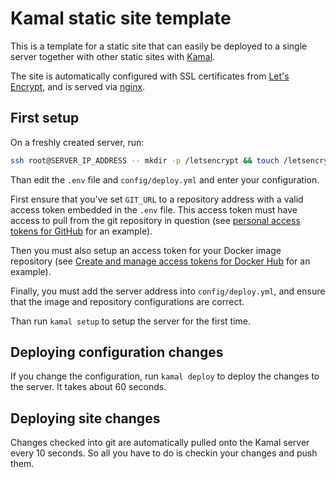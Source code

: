# Kamal static site template

This is a template for a static site that can easily be deployed to a single server together with other static sites with [Kamal](https://kamal-deploy.org/).

The site is automatically configured with SSL certificates from [Let's Encrypt](https://letsencrypt.org/), and is served via [nginx](https://nginx.org/).

## First setup

On a freshly created server, run:

```sh
ssh root@SERVER_IP_ADDRESS -- mkdir -p /letsencrypt && touch /letsencrypt/acme.json && chmod 600 /letsencrypt/acme.json
```

Than edit the `.env` file and `config/deploy.yml` and enter your configuration.

First ensure that you've set `GIT_URL` to a repository address with a valid access token embedded in the `.env` file. This access token must have access to pull from the git repository in question (see [personal access tokens for GitHub](https://docs.github.com/en/authentication/keeping-your-account-and-data-secure/managing-your-personal-access-tokens) for an example).

Then you must also setup an access token for your Docker image repository (see [Create and manage access tokens for Docker Hub](https://docs.docker.com/security/for-developers/access-tokens/) for an example).

Finally, you must add the server address into `config/deploy.yml`, and ensure that the image and repository configurations are correct.

Than run `kamal setup` to setup the server for the first time.

## Deploying configuration changes

If you change the configuration, run `kamal deploy` to deploy the changes to the server. It takes about 60 seconds.

## Deploying site changes

Changes checked into git are automatically pulled onto the Kamal server every 10 seconds. So all you have to do is checkin your changes and push them.
